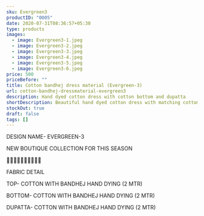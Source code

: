 ```yaml
---
sku: Evergreen3
productID: "0005"
date: 2020-07-31T08:36:57+05:30
type: products
images:
  - image: Evergreen3-1.jpeg
  - image: Evergreen3-2.jpeg
  - image: Evergreen3-3.jpeg
  - image: Evergreen3-4.jpeg
  - image: Evergreen3-5.jpeg
  - image: Evergreen3-6.jpeg
price: 500
priceBefore: ""
title: Cotton bandhej dress material (Evergreen-3)
url: cotton-bandhej-dressmaterial-evergreen3
description: Hand dyed cotton dress with cotton bottom and dupatta
shortDescription: Beautiful hand dyed cotton dress with matching cottom bottom and dupatta.
stockOut: true
draft: false
tags: []
---
```

DESIGN NAME- EVERGREEN-3

NEW BOUTIQUE COLLECTION FOR THIS SEASON

🌷🌷🌷🌷🌷🌷🌷🌷🌷🌷

FABRIC DETAIL

TOP- COTTON WITH BANDHEJ HAND DYING (2 MTR)

BOTTOM- COTTON WITH BANDHEJ HAND DYING (2 MTR)

DUPATTA- COTTON WITH BANDHEJ HAND DYING (2 MTR)